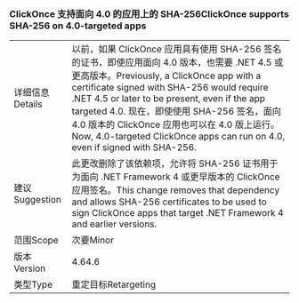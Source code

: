 ### <a name="clickonce-supports-sha-256-on-40-targeted-apps"></a><span data-ttu-id="11c78-101">ClickOnce 支持面向 4.0 的应用上的 SHA-256</span><span class="sxs-lookup"><span data-stu-id="11c78-101">ClickOnce supports SHA-256 on 4.0-targeted apps</span></span>

|   |   |
|---|---|
|<span data-ttu-id="11c78-102">详细信息</span><span class="sxs-lookup"><span data-stu-id="11c78-102">Details</span></span>|<span data-ttu-id="11c78-103">以前，如果 ClickOnce 应用具有使用 SHA-256 签名的证书，即使应用面向 4.0 版本，也需要 .NET 4.5 或更高版本。</span><span class="sxs-lookup"><span data-stu-id="11c78-103">Previously, a ClickOnce app with a certificate signed with SHA-256 would require .NET 4.5 or later to be present, even if the app targeted 4.0.</span></span> <span data-ttu-id="11c78-104">现在，即使使用 SHA-256 签名，面向 4.0 版本的 ClickOnce 应用也可以在 4.0 版上运行。</span><span class="sxs-lookup"><span data-stu-id="11c78-104">Now, 4.0-targeted ClickOnce apps can run on 4.0, even if signed with SHA-256.</span></span>|
|<span data-ttu-id="11c78-105">建议</span><span class="sxs-lookup"><span data-stu-id="11c78-105">Suggestion</span></span>|<span data-ttu-id="11c78-106">此更改删除了该依赖项，允许将 SHA-256 证书用于为面向 .NET Framework 4 或更早版本的 ClickOnce 应用签名。</span><span class="sxs-lookup"><span data-stu-id="11c78-106">This change removes that dependency and allows SHA-256 certificates to be used to sign ClickOnce apps that target .NET Framework 4 and earlier versions.</span></span>|
|<span data-ttu-id="11c78-107">范围</span><span class="sxs-lookup"><span data-stu-id="11c78-107">Scope</span></span>|<span data-ttu-id="11c78-108">次要</span><span class="sxs-lookup"><span data-stu-id="11c78-108">Minor</span></span>|
|<span data-ttu-id="11c78-109">版本</span><span class="sxs-lookup"><span data-stu-id="11c78-109">Version</span></span>|<span data-ttu-id="11c78-110">4.6</span><span class="sxs-lookup"><span data-stu-id="11c78-110">4.6</span></span>|
|<span data-ttu-id="11c78-111">类型</span><span class="sxs-lookup"><span data-stu-id="11c78-111">Type</span></span>|<span data-ttu-id="11c78-112">重定目标</span><span class="sxs-lookup"><span data-stu-id="11c78-112">Retargeting</span></span>|

